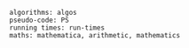 	algorithms: algos
	pseudo-code: PS
	running times: run-times
	maths: mathematica, arithmetic, mathematics